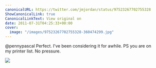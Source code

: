```yaml
---
canonicalURL: https://twitter.com/jmjordan/status/97523267702755328
ShowCanonicalLink: true
CanonicalLinkText: View original on
date: 2011-07-31T04:25:33+00:00
cover:
  image: "/images/97523267702755328-360474299.jpg"
---
```

@pennypascal Perfect. I've been considering it for awhile. PS you are on my printer list. No pressure.

![](/images/97523267702755328-360474299.jpg)